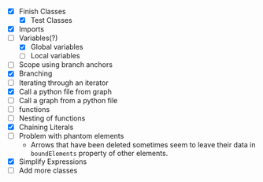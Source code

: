 - [x] Finish Classes
	- [x] Test Classes
- [x] Imports
- [ ] Variables(?)
	- [x] Global variables
	- [ ] Local variables
- [ ] Scope using branch anchors
- [x] Branching
- [ ] Iterating through an iterator
- [x] Call a python file from graph
- [ ] Call a graph from a python file
- [ ] functions
- [ ] Nesting of functions
- [x] Chaining Literals
- [ ] Problem with phantom elements
	- Arrows that have been deleted sometimes seem to leave their data in `boundElements` property of other elements.
- [x] Simplify Expressions
- [ ] Add more classes